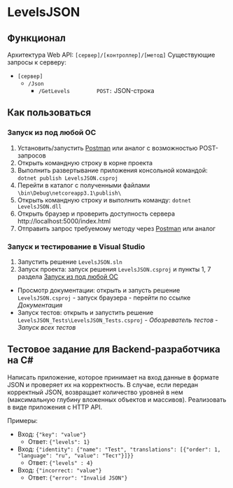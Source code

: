 # LevelsJSON
## Функционал
Архитектура Web API: `[сервер]/[контроллер]/[метод]`
Существующие запросы к серверу:
- `[сервер]`
    - `/Json`
        - `/GetLevels`
   `        POST:` JSON-строка
## Как пользоваться
### Запуск из под любой ОС
1. Установить/запустить [Postman](https://www.postman.com/) или аналог с возможностью POST-запросов
2. Открыть командную строку в корне проекта
3. Выполнить развертывание приложения консольной командой: `dotnet publish LevelsJSON.csproj`
4. Перейти в каталог с полученными файлами `\bin\Debug\netcoreapp3.1\publish\`
5. Открыть командную строку и выполнить команду: `dotnet LevelsJSON.dll`
6. Открыть браузер и проверить доступность сервера http://localhost:5000/index.html
7. Отправить запрос требуемому методу через [Postman](https://www.postman.com/) или аналог
### Запуск и тестирование в Visual Studio
1. Запустить решение `LevelsJSON.sln`
2. Запуск проекта: запуск решения `LevelsJSON.csproj` и пункты 1, 7 раздела [Запуск из под любой ОС](#Запуск-из-под-любой-ОС)
* Просмотр документации: открыть и запусть решение `LevelsJSON.csproj` - запуск браузера - перейти по ссылке *Документация*
* Запуск тестов: открыть и запустить решение `LevelsJSON_Tests\LevelsJSON_Tests.csproj` - *Обозреватель тестов* - *Запуск всех тестов*
## Тестовое задание для Backend-разработчика на C#
Написать приложение, которое принимает на вход данные в формате JSON и проверяет их на
корректность. В случае, если передан корректный JSON, возвращает количество уровней в нем
(максимальную глубину вложенных объектов и массивов).
Реализовать в виде приложения с HTTP API.

Примеры:
- Вход: `{"key": "value"}`
    - Ответ: `{"levels": 1}`
- Вход: `{"identity": {"name": "Test", "translations": [{"order": 1, "language": "ru", "value": "Тест"}]}}`
    - Ответ: `{"levels" : 4}`
- Вход: `{"incorrect: "value"}`
    - Ответ: `{"error": "Invalid JSON"}`